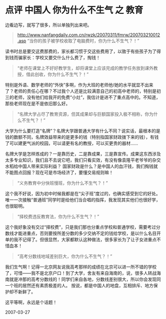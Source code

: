 # 点评 中国人 你为什么不生气 之 教育

边看边写，就写了很多，所以单独列出来吧。

> http://www.nanfangdaily.com.cn/rwzk/20070311/fmrw/200703210012.asp
> “当你的孩子被学校收取了电脑费时，你为什么不生气？！”

读书时总是要交这费那费的，家长都习惯于交这些费用了，以致于有些孩子为了得到钱而骗家长：学校又要交什么什么费了，掏钱！

> “老师在课堂上不好好教学生，却将课堂上应该完成的教学任务放到课外教授，借此创收，你为什么不生气？！”

特别是外语、数学老师的“外快”多啊，作为大班的老师他/她的水平就显不出来了？老师的责任心在哪？不过我个人还是比较满意自己的初高中老师的，特别是初三的老师，没有他们给我开的免费“小灶”，我估计是进不了重点高中的。不知道，那些老师现在是不是依旧那么好。

>“名牌大学占尽了教育资源，但其成果却与巨额国家投入极不相称，你为什么不生气？！”

大学为什么要打造“名牌”？名牌大学跟普通大学有什么不同？说实话，最根本的是钱的数额不同，名牌效益带来的是更多的钱（特别指国家财政拨下来的钱），有钱了可以建更气派的校园，可以请更有名的教授，可以买更贵的器材……

名牌大学是怎样炼成的？一是靠历史，二是靠成果，三是靠宣传。成果这东西涉及太多专业知识，我们且不去说它吧，我们只看实效，有没有像袁隆平老爷爷的杂交水稻给中国人带来实际利益？
国家财政是什么？是中国人的血汗钱，我们掏钱就不能图点回报？现在可是市场经济了，要懂交易规则嘛！

>“义务教育中分快班慢班，你为什么不生气？！”

这个我不好说，因为初中时候我都是在“尖子班”度过的，也确实感受到它的好处。唯一一次接触“普通班”同学时是给他们当合唱的指挥，我发现其实他们也很好学，也很聪明。

>“择校费违反教育法，你为什么不生气？！”

这个我好象没有交过“择校费”，只是我们那也分重点学校和普通学校，需要考过分数线才能进重点，否则要按所差分数的多少交纳不定的钱给学校，是以什么名目开单的我不记得了。但很显然，大家都默认这种做法，很多家长为了让子女进重点不惜血本！

>“高考分数线地域差别巨大，你为什么不生气？！”

我们生气啊！记得一北京网友说我高考那样的成绩在北京可以进一所不错的学校了，可惜——我不是北京户口！到了大学，舍友有来自海南的，说，很多人转战海南就是冲那的高考分数线的！同学们来自各地，分数线差别很大，所以你会发现同一个班的居然还有素质极差的人。
按说，都是中国人的地盘，互相排斥、地方保护却不新鲜了。

这平等啊，永远是个话题！

2007-03-27